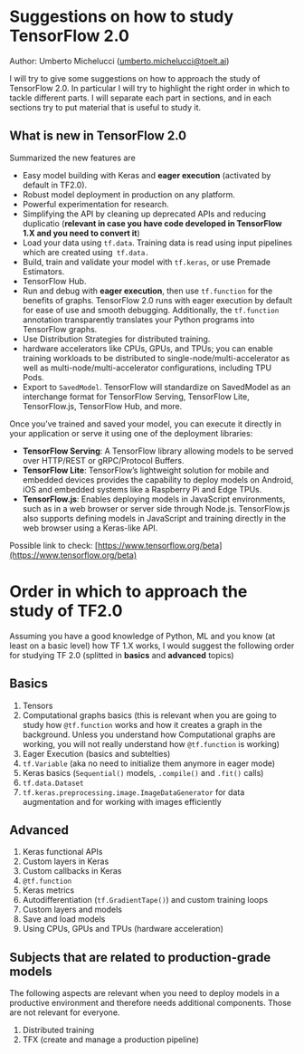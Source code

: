 # Suggestions on how to study TensorFlow 2.0

Author: Umberto Michelucci (umberto.michelucci@toelt.ai)

I will try to give some suggestions on how to approach the study of TensorFlow 2.0. 
In particular I will try to highlight the right order in which to tackle different parts. 
I will separate each part in sections, and in each sections try to put material that is useful to
study it.

## What is new in TensorFlow 2.0

Summarized the new features are

* Easy model building with Keras and __eager execution__ (activated by default in TF2.0).
* Robust model deployment in production on any platform.
* Powerful experimentation for research.
* Simplifying the API by cleaning up deprecated APIs and reducing duplicatio (__relevant in case you have code developed in 
TensorFlow 1.X and you need to convert it__)
* Load your data using `tf.data`. Training data is read using input pipelines which are created using` tf.data.` 
* Build, train and validate your model with `tf.keras`, or use Premade Estimators.
* TensorFlow Hub.
* Run and debug with __eager execution__, then use `tf.function` for the benefits of graphs. 
TensorFlow 2.0 runs with eager execution by default for ease of use and smooth debugging. 
Additionally, the `tf.function` annotation transparently translates your Python programs into TensorFlow graphs. 
* Use Distribution Strategies for distributed training. 
* hardware accelerators like CPUs, GPUs, and TPUs; you can enable training workloads to be distributed to 
single-node/multi-accelerator as well as multi-node/multi-accelerator configurations, including TPU Pods. 
* Export to `SavedModel`. TensorFlow will standardize on SavedModel as an interchange format for TensorFlow Serving, 
TensorFlow Lite, TensorFlow.js, TensorFlow Hub, and more.

Once you’ve trained and saved your model, you can execute it directly in your application or serve it using one 
of the deployment libraries:

* **TensorFlow Serving**: A TensorFlow library allowing models to be served over HTTP/REST or gRPC/Protocol Buffers.
* **TensorFlow Lite**: TensorFlow’s lightweight solution for mobile and embedded devices provides the capability 
to deploy models on Android, iOS and embedded systems like a Raspberry Pi and Edge TPUs.
* **TensorFlow.js**: Enables deploying models in JavaScript environments, such as in a web browser or server 
side through Node.js. TensorFlow.js also supports defining models in JavaScript and training directly 
in the web browser using a Keras-like API.

Possible link to check: [https://www.tensorflow.org/beta](https://www.tensorflow.org/beta)

# Order in which to approach the study of TF2.0

Assuming you have a good knowledge of Python, ML and you know (at least on a basic level) how TF 1.X works, I would suggest
the following order for studying TF 2.0 (splitted in __basics__ and __advanced__ topics)

## Basics

1. Tensors
2. Computational graphs basics (this is relevant when you are going to study how `@tf.function` works and how it creates a 
graph in the background. Unless you understand how Computational graphs are working, you will not really understand
how `@tf.function` is working)
2. Eager Execution (basics and subtelties)
3. `tf.Variable` (aka no need to initialize them anymore in eager mode)
4. Keras basics (`Sequential()` models, `.compile()` and `.fit()` calls)
5. `tf.data.Dataset` 
6. `tf.keras.preprocessing.image.ImageDataGenerator` for data augmentation and for working with images
efficiently

## Advanced

1. Keras functional APIs 
2. Custom layers in Keras
3. Custom callbacks in Keras
4. `@tf.function`
5. Keras metrics
6. Autodifferentiation (`tf.GradientTape()`) and custom training loops
7. Custom layers and models
8. Save and load models
9. Using CPUs, GPUs and TPUs (hardware acceleration)

## Subjects that are related to production-grade models

The following aspects are relevant when you need to deploy models in a productive environment 
and therefore needs additional components. Those are not relevant for everyone.

1. Distributed training
2. TFX (create and manage a production pipeline)


